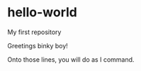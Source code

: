 # hello-world
My first repository

Greetings binky boy!

Onto those lines, you will do as I command.

